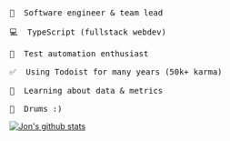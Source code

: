 <pre>
🔭  Software engineer & team lead

💻  TypeScript (fullstack webdev)

🤖  Test automation enthusiast

✅  Using Todoist for many years (50k+ karma)

🌱  Learning about data & metrics

🥁  Drums :)
</pre>

[![Jon's github stats](https://github-readme-stats.vercel.app/api?username=jlambdev&theme=radical&count_private=true&include_all_commits=true)](https://github.com/jlambdev)
